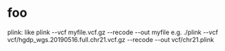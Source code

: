 # foo

plink:
 like plink --vcf myfile.vcf.gz --recode --out myfile
 e.g. 
  ./plink --vcf vcf/hgdp_wgs.20190516.full.chr21.vcf.gz --recode --out vcf/chr21.plink
